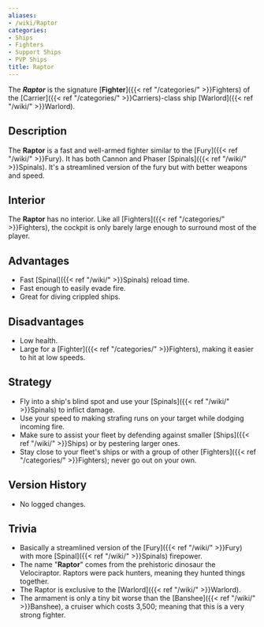 ```yaml
---
aliases:
- /wiki/Raptor
categories:
- Ships
- Fighters
- Support Ships
- PVP Ships
title: Raptor
---
```


The **_Raptor_** is the signature [**Fighter**]({{< ref "/categories/" >}}Fighters) of the [Carrier]({{< ref "/categories/" >}}Carriers)-class ship [Warlord]({{< ref "/wiki/" >}}Warlord).

## Description

The **Raptor** is a fast and well-armed fighter similar to the [Fury]({{< ref "/wiki/" >}}Fury). It has both Cannon and Phaser [Spinals]({{< ref "/wiki/" >}}Spinals). It's a streamlined version of the fury but with better weapons and speed.

## Interior

The **Raptor** has no interior. Like all [Fighters]({{< ref "/categories/" >}}Fighters), the cockpit is only barely large enough to surround most of the player.

## Advantages

- Fast [Spinal]({{< ref "/wiki/" >}}Spinals) reload time.
- Fast enough to easily evade fire.
- Great for diving crippled ships.

## Disadvantages

- Low health.
- Large for a [Fighter]({{< ref "/categories/" >}}Fighters), making it easier to hit at low speeds.

## Strategy

- Fly into a ship's blind spot and use your [Spinals]({{< ref "/wiki/" >}}Spinals) to inflict damage.
- Use your speed to making strafing runs on your target while dodging incoming fire.
- Make sure to assist your fleet by defending against smaller [Ships]({{< ref "/wiki/" >}}Ships) or by pestering larger ones.
- Stay close to your fleet's ships or with a group of other [Fighters]({{< ref "/categories/" >}}Fighters); never go out on your own.

## Version History 

- No logged changes.

## Trivia

- Basically a streamlined version of the [Fury]({{< ref "/wiki/" >}}Fury) with more [Spinal]({{< ref "/wiki/" >}}Spinals) firepower.
- The name "**Raptor**" comes from the prehistoric dinosaur the Velociraptor. Raptors were pack hunters, meaning they hunted things together.
- The Raptor is exclusive to the [Warlord]({{< ref "/wiki/" >}}Warlord).
- The armament is only a tiny bit worse than the [Banshee]({{< ref "/wiki/" >}}Banshee), a cruiser which costs 3,500; meaning that this is a very strong fighter.
